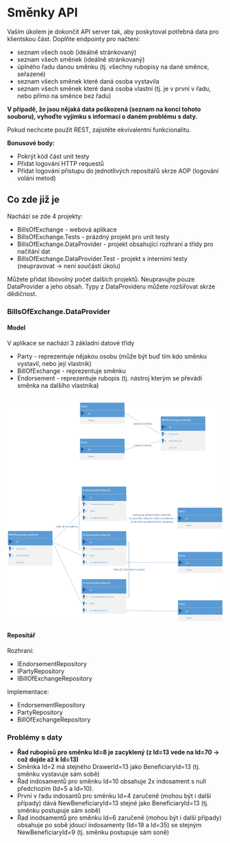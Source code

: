 # Směnky API

Vaším úkolem je dokončit API server tak, aby poskytoval potřebná data pro klientskou část. Doplňte endpointy pro načtení:

- seznam všech osob (ideálně stránkovaný)
- seznam všech směnek (ideálně stránkovaný)
- úplného řadu danou směnku (tj. všechny rubopisy na dané směnce, seřazené)
- seznam všech směnek které daná osoba vystavila
- seznam všech směnek které daná osoba vlastní (tj. je v první v řadu, nebo přímo na směnce bez řadu)

**V případě, že jsou nějaká data poškozená (seznam na konci tohoto souboru), vyhoďte vyjímku s informací o daném problému s daty.**

Pokud nechcete použít REST, zajistěte ekvivalentní funkcionalitu.

**Bonusové body:**

- Pokrýt kód část unit testy
- Přidat logování HTTP requestů
- Přidat logování přístupu do jednotlivých repositářů skrze AOP (logování volání metod)

## Co zde již je

Nachází se zde 4 projekty:

- BillsOfExchange - webová aplikace
- BillsOfExchange.Tests - prázdný projekt pro unit testy
- BillsOfExchange.DataProvider - projekt obsahující rozhraní a třídy pro načítání dat
- BillsOfExchange.DataProvider.Test - projekt s interními testy (neupravovat -> není součástí úkolu)

Můžete přidat libovolný počet dalších projektů. Neupravujte pouze DataProvider a jeho obsah. Typy z DataProvideru můžete rozšiřovat skrze dědičnost.

### BillsOfExchange.DataProvider

#### Model

V aplikace se nachází 3 základní datové třídy

- Party - reprezentuje nějakou osobu (může být buď tím kdo směnku vystavil, nebo její vlastník)
- BillOfExchange - reprezentuje směnku
- Endorsement - reprezentuje rubopis (tj. nástroj kterým se převádí směnka na dalšího vlastníka)

\
![model](api_model.png)

#### Repositář

Rozhraní:

- IEndorsementRepository
- IPartyRepository
- IBillOfExchangeRepository

Implementace:

- EndorsementRepository
- PartyRepository
- BillOfExchangeRepository

### Problémy s daty

- **Řad rubopisů pro směnku Id=8 je zacyklený (z Id=13 vede na Id=70 -> což dojde až k Id=13)**
- Směnka Id=2 má stejného DrawerId=13 jako BeneficiaryId=13 (tj. směnku vystavuje sám sobě)
- Řad indosamentů pro směnku Id=10 obsahuje 2x indosament s null předchozím (Id=5 a Id=10).
- První v řadu indosantů pro směnku Id=4 zaručeně (mohou být i další případy) dává NewBeneficiaryId=13 stejné jako BeneficiaryId=13 (tj. směnku postupuje sám sobě)
- Řad inodsamentů pro směnku Id=6 zaručeně (mohou být i další případy) obsahuje po sobě jdoucí indosamenty (Id=19 a Id=35) se stejným NewBeneficiaryId=9 (tj. směnku postupuje sám soně)

